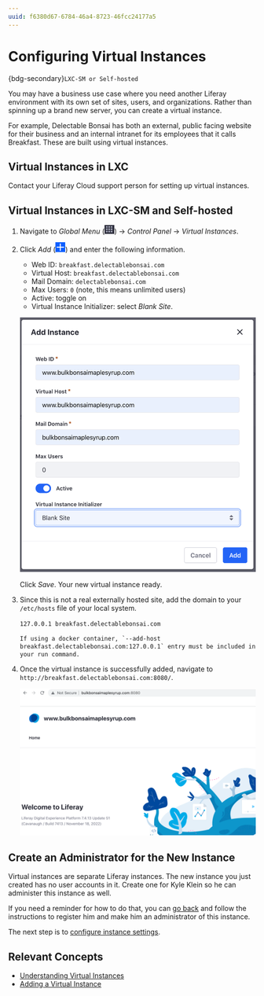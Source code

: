 ```yaml
---
uuid: f6380d67-6784-46a4-8723-46fcc24177a5
---
```

# Configuring Virtual Instances

{bdg-secondary}`LXC-SM or Self-hosted`

You may have a business use case where you need another Liferay environment with its own set of sites, users, and organizations. Rather than spinning up a brand new server, you can create a virtual instance.

For example, Delectable Bonsai has both an external, public facing website for their business and an internal intranet for its employees that it calls Breakfast. These are built using virtual instances. 

## Virtual Instances in LXC

Contact your Liferay Cloud support person for setting up virtual instances.

## Virtual Instances in LXC-SM and Self-hosted

1. Navigate to _Global Menu_ (![Global Menu](../../images/icon-applications-menu.png)) &rarr; _Control Panel_ &rarr; _Virtual Instances_.

1. Click _Add_ (![Add icon](../../images/icon-add.png)) and enter the following information.

   * Web ID: `breakfast.delectablebonsai.com`
   * Virtual Host: `breakfast.delectablebonsai.com`
   * Mail Domain: `delectablebonsai.com`
   * Max Users: `0` (note, this means unlimited users)
   * Active: toggle on
   * Virtual Instance Initializer: select _Blank Site_.

   ![Enter the virtual instance information.](./configuring-virtual-instances/images/01.png)

   Click _Save_. Your new virtual instance ready.

1. Since this is not a real externally hosted site, add the domain to your `/etc/hosts` file of your local system.

   `127.0.0.1 breakfast.delectablebonsai.com`

   ```{note}
   If using a docker container, `--add-host breakfast.delectablebonsai.com:127.0.0.1` entry must be included in your run command.
   ```

1. Once the virtual instance is successfully added, navigate to `http://breakfast.delectablebonsai.com:8080/`. 

   ![The new virtual instance is ready to use.](./configuring-virtual-instances/images/02.png)

## Create an Administrator for the New Instance

Virtual instances are separate Liferay instances. The new instance you just created has no user accounts in it. Create one for Kyle Klein so he can administer this instance as well. 

If you need a reminder for how to do that, you can [go back](../users-accounts-organizations/managing-users.md#create-an-administrator) and follow the instructions to register him and make him an administrator of this instance. 

The next step is to [configure instance settings](./configuring-instance-settings.md).

## Relevant Concepts

- [Understanding Virtual Instances](https://learn.liferay.com/en/w/dxp/system-administration/configuring-liferay/virtual-instances/understanding-virtual-instances)
- [Adding a Virtual Instance](https://learn.liferay.com/en/w/dxp/system-administration/configuring-liferay/virtual-instances/adding-a-virtual-instance)
